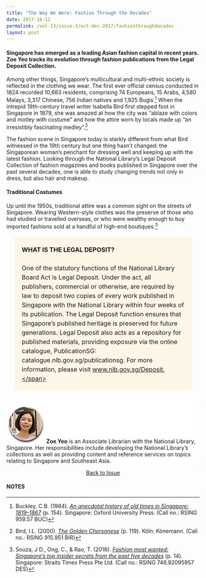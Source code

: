 ```yaml
---
title: "The Way We Were: Fashion Through the Decades"
date: 2017-10-12
permalink: /vol-13/issue-3/oct-dec-2017/fashionthroughdecades
layout: post
---
```

#### Singapore has emerged as a leading Asian fashion capital in recent years. **Zoe Yeo** tracks its evolution through fashion publications from the Legal Deposit Collection.

Among other things, Singapore’s multicultural and multi-ethnic society is reflected in the clothing we wear. The first ever official census conducted in 1824 recorded 10,683 residents, comprising 74 Europeans, 15 Arabs, 4,580 Malays, 3,317 Chinese, 756 Indian natives and 1,925 Bugis.[^1] When the intrepid 19th-century travel writer Isabella Bird first stepped foot in Singapore in 1879, she was amazed at how the city was “ablaze with colors and motley with costume” and how the attire worn by locals made up “an irresistibly fascinating medley”.[^2]

The fashion scene in Singapore today is starkly different from what Bird witnessed in the 19th century but one thing hasn’t changed: the Singaporean woman’s penchant for dressing well and keeping up with the latest fashion. Looking through the National Library’s Legal Deposit Collection of fashion magazines and books published in Singapore over the past several decades, one is able to study changing trends not only in dress, but also hair and makeup.

#### **Traditional Costumes**

Up until the 1950s, traditional attire was a common sight on the streets of Singapore. Wearing Western-style clothes was the preserve of those who had studied or travelled overseas, or who were wealthy enough to buy imported fashions sold at a handful of high-end boutiques.[^3]

<span style="background-colour: #fdf5e6; padding: 20px; margin: 20px; background:#fdf5e6; display:block; font-size:1rem; line-height:1.5rem;"><b>WHAT IS THE LEGAL DEPOSIT?</b>
<br><br>
	One of the statutory functions of the National Library Board Act is Legal Deposit. Under the act, all publishers, commercial or otherwise, are required by law to deposit two copies of every work published in Singapore with the National Library within four weeks of its publication. The Legal Deposit function ensures that Singapore’s published heritage is preserved for future generations. Legal Deposit also acts as a repository for published materials, providing exposure via the online catalogue, PublicationSG: catalogue.nlb.gov.sg/publicationsg. For more information, please visit www.nlb.gov.sg/Deposit.</span>

<div style="background-color: white;">
<br>
<img style="width: 100px; height: 100px;" src="/images/Vol-13-issue-3/the-way-we-were/zoe.png">
	<b>Zoe Yeo</b> is an Associate Librarian with the National Library, Singapore. Her responsibilities include developing the National Library’s collections as well as providing content and reference services on topics relating to Singapore and Southeast Asia.
</div>

<a href="/vol-13/issue-3/oct-dec-2017/"><center>Back to Issue</center></a>

#### **NOTES**

[^1]:Buckley, C.B. (1984). *[An anecdotal history of old times in Singapore: 1819–1867](http://eservice.nlb.gov.sg/item_holding_s.aspx?bid=4082239)* (p. 154). Singapore: Oxford University Press. (Call no.: RSING 959.57 BUC) 

[^2]:Bird, I.L. (2000). *[The Golden Chersonese](http://eservice.nlb.gov.sg/item_holding_s.aspx?bid=13039946)* (p. 119). Köln: Könemann. (Call no.: RSING 915.951 BIR) 

[^3]:Souza, J D., Ong, C., & Rao, T. (2016). *[Fashion most wanted: Singapore’s top insider secrets from the past five decades](http://eservice.nlb.gov.sg/item_holding_s.aspx?bid=202544912)* (p. 14). Singapore: Straits Times Press Pte Ltd. (Call no.: RSING 746.92095957 DES) 

[^4]:National Heritage Board & Fashion Designers Society. (1993). *[Costumes through time: Singapore](http://eservice.nlb.gov.sg/item_holding_s.aspx?bid=200079477)* (p. 115). Singapore: National Heritage Board and Fashion Designers Society. (Call no.: RSING q391.0095957 COS)

[^5]:[National Heritage Board & Fashion Designers Society](http://eservice.nlb.gov.sg/item_holding_s.aspx?bid=200079477), 1993, p. 7. 

[^6]:[National Heritage Board & Fashion Designers Society](http://eservice.nlb.gov.sg/item_holding_s.aspx?bid=200079477), 1993, p. 7; [Souza, Ong & Rao](http://eservice.nlb.gov.sg/item_holding_s.aspx?bid=202544912), 2016, p. 16; Yak, J., & Balasubramaniam, S. (2014, October–December). [In vogue](http://www.nlb.gov.sg/Users/user/AppData/Local/Microsoft/Windows/INetCache/IE/S2IHAN61/BiblioAsia_v10%20iss3_FA_lowres_spread.pdf). *BiblioAsia, 10* (3), 56–60. Retrieved from BiblioAsia website; Chandramohan, G. (2017, February 24). Singapore chic. Retrieved from Roots.sg. website. 

[^7]:[Souza, Ong & Rao](http://eservice.nlb.gov.sg/item_holding_s.aspx?bid=202544912), 2016, pp. 14–15. 

[^8]:[Yak & Balasubramaniam](http://www.nlb.gov.sg/Users/user/AppData/Local/Microsoft/Windows/INetCache/IE/S2IHAN61/BiblioAsia_v10%20iss3_FA_lowres_spread.pdf), Oct-Dec 2014, pp. 56–60.

[^9]:[Souza, Ong & Rao](http://eservice.nlb.gov.sg/item_holding_s.aspx?bid=202544912), 2016, p. 34; [Yak & Balasubramaniam](http://www.nlb.gov.sg/Users/user/AppData/Local/Microsoft/Windows/INetCache/IE/S2IHAN61/BiblioAsia_v10%20iss3_FA_lowres_spread.pdf), Oct-Dec 2014, pp. 56–60.

[^10]:Lee, Y.M. (1982, May 15). [Campaign to promote S’pore high fashion abroad](http://eresources.nlb.gov.sg/newspapers/Digitised/Article/biztimes19820515-1.2.9). *The Business Times*, p. 1; [Apparel ’83 – a sign of progressive enterprise](http://eresources.nlb.gov.sg/newspapers/Digitised/Article/straitstimes19821003-1.2.59). (1982, October 3). *The Straits Times*, p. 13. Retrieved from NewspaperSG. 

[^11]:[The Singapore cut ropes in $20m more](http://eresources.nlb.gov.sg/newspapers/Digitised/Article/straitstimes19831022-1.2.56). (1983, October 22). *The Straits Times*, p. 15. Retrieved from NewspaperSG.

[^12]:Goh, L.K. (1982, January 18). [Big plans for place on the fashion map](http://eresources.nlb.gov.sg/newspapers/Digitised/Article/straitstimes19820118-1.2.87.2). *The Straits Times*, p. 22. Retrieved from NewspaperSG. 

[^13]:[Souza, Ong & Rao](http://eservice.nlb.gov.sg/item_holding_s.aspx?bid=202544912), 2016, pp. 151. 

[^14]:National Library Board. (2016). *[Singapore Fashion Festival](http://eresources.nlb.gov.sg/infopedia/articles/SIP_417_2005-01-26.html)* written by Nureza Ahmad. Retrieved from Singapore Infopedia website.

[^15]:Woo, A. (2016, October 26). Singapore Fashion Week 2016 opens with a bang. *The Straits Times*. Retrieved from Factiva via NLB’s [eResources](http://eresources.nlb.gov.sg/) website. 

[^16]:Reyes, K. (2012, November 15). *Singapore: A global fashion capital on the rise*. Retrieved from styleXstyle website; The Global Language Monitor. (2016). *Paris towers over world of fashion – as top global fashion capital*. Retrieved from The Global Language Monitor website. 

